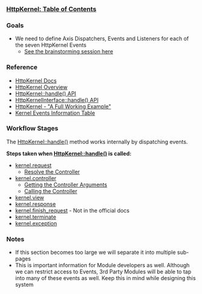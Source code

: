 ### [HttpKernel: Table of Contents](https://github.com/AllianceCMS/AllianceCMS/wiki/HttpKernel:-Table-of-Contents)

### Goals

* We need to define Axis Dispatchers, Events and Listeners for each of the seven HttpKernel Events
    * [See the brainstorming session here]()

### Reference

* [HttpKernel Docs](http://symfony.com/doc/current/components/http_kernel/introduction.html)
* [HttpKernel Overview](http://symfony.com/doc/current/components/http_kernel/introduction.html#httpkernel-driven-by-events)
* [HttpKernel::handle() API](http://api.symfony.com/2.4/Symfony/Component/HttpKernel/HttpKernel.html#handle%28%29)
* [HttpKernelInterface::handle() API](http://api.symfony.com/2.4/Symfony/Component/HttpKernel/HttpKernelInterface.html#handle%28%29)
* [HttpKernel - "A Full Working Example"](http://symfony.com/doc/current/components/http_kernel/introduction.html#http-kernel-working-example)
* [Kernel Events Information Table](http://symfony.com/doc/current/components/http_kernel/introduction.html#component-http-kernel-event-table)

### Workflow Stages

The [HttpKernel::handle()](http://symfony.com/doc/current/components/http_kernel/introduction.html#httpkernel-driven-by-events) method works internally by dispatching events.

**Steps taken when [HttpKernel::handle()](http://symfony.com/doc/current/components/http_kernel/introduction.html#httpkernel-driven-by-events) is called:**

* [kernel.request](http://symfony.com/doc/current/components/http_kernel/introduction.html#the-kernel-request-event)
    * [Resolve the Controller](http://symfony.com/doc/current/components/http_kernel/introduction.html#resolve-the-controller)
* [kernel.controller](http://symfony.com/doc/current/components/http_kernel/introduction.html#the-kernel-controller-event)
    * [Getting the Controller Arguments](http://symfony.com/doc/current/components/http_kernel/introduction.html#getting-the-controller-arguments)
    * [Calling the Controller](http://symfony.com/doc/current/components/http_kernel/introduction.html#calling-the-controller)
* [kernel.view](http://symfony.com/doc/current/components/http_kernel/introduction.html#the-kernel-view-event)
* [kernel.response](http://symfony.com/doc/current/components/http_kernel/introduction.html#the-kernel-response-event)
* [kernel.finish_request](http://api.symfony.com/2.4/Symfony/Component/HttpKernel/Event/FinishRequestEvent.html) - Not in the official docs
* [kernel.terminate](http://symfony.com/doc/current/components/http_kernel/introduction.html#the-kernel-terminate-event)
* [kernel.exception](http://symfony.com/doc/current/components/http_kernel/introduction.html#handling-exceptions-the-kernel-exception-event)

### Notes
* If this section becomes too large we will separate it into multiple sub-pages
* This is important information for Module developers as well. Although we can restrict access to Events, 3rd Party Modules will be able to tap into many of these events as well. Keep this in mind while designing this system
